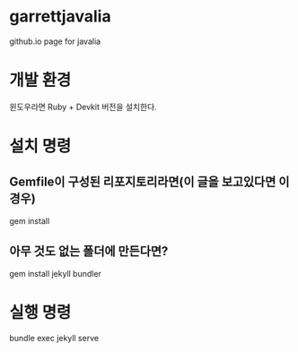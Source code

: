 # garrettjavalia

github.io page for javalia

# 개발 환경

윈도우라면 Ruby + Devkit 버전을 설치한다.

# 설치 명령

## Gemfile이 구성된 리포지토리라면(이 글을 보고있다면 이 경우)

gem install

## 아무 것도 없는 폴더에 만든다면?

gem install jekyll bundler

# 실행 명령

bundle exec jekyll serve